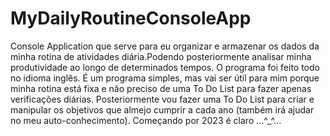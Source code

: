 # MyDailyRoutineConsoleApp
Console Application que serve para eu organizar e armazenar os dados da minha rotina de atividades diária.Podendo posteriormente analisar minha produtividade ao longo de determinados tempos.
O programa foi feito todo no idioma inglês.
É um programa simples, mas vai ser útil para mim porque minha rotina está fixa e não
preciso de uma To Do List para fazer apenas verificações diárias.
Posteriormente vou fazer uma To Do List para criar e manipular os objetivos que almejo cumprir a cada ano (também irá ajudar no meu auto-conhecimento). Começando por 2023 é claro ...^_^...

